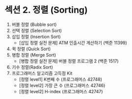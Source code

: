 # 섹션 2. 정렬 (Sorting)

1. 버블 정렬 (Bubble sort)
2. 선택 정렬 (Selection Sort)
3. 삽입 정렬 (Insertion Sort)
   - [삽입 정렬 실전 문제] ATM 인출시간 계산하기 (백준 11399)
4. 퀵 정렬 (Quick Sort)
5. 병합 정렬 (Merge Sort)
   - [병합 정렬 실전 문제] 버블 정렬 프로그램 2 (백준 1517)
6. 기수 정렬(Radix Sort)
7. 프로그래머스 알고리즘 고득점 Kit
   - [정렬 level1] K번째 수 (프로그래머스 42748)
   - [정렬 level2] 가장 큰 수 (프로그래머스 42746)
   - [정렬 level2] H-index (프로그래머스 42747)
